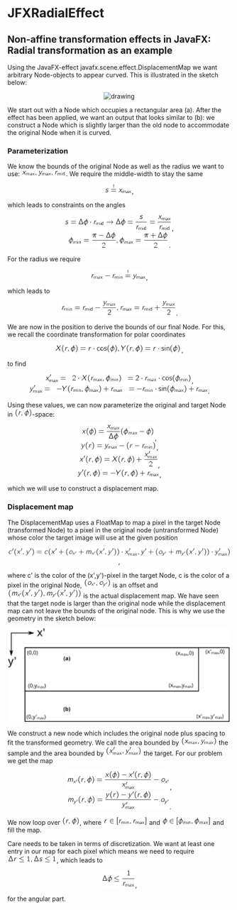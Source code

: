 # JFXRadialEffect
## Non-affine transformation effects in JavaFX: Radial transformation as an example

Using the JavaFX-effect javafx.scene.effect.DisplacementMap we want arbitrary
Node-objects to appear curved.
This is illustrated in the sketch below:
<div align="center">
<img src="parameterization.svg" alt="drawing" style="width: 500px;"/>
</div>

We start out with a Node which occupies a rectangular area (a).
After the effect has been applied, we want an output that looks similar to (b):
we construct a Node which is slightly larger than the old node to accommodate
the original Node when it is curved.

### Parameterization

We know the bounds of the original Node as well as the radius we want
to use: <img src="img/constraints.png" alt="drawing">.
We require the middle-width to stay the same
<div align="center"><img src="img/width_constraint.png" alt="drawing">,</div>

which leads to constraints on the angles
<div align="center"><img src="img/angular_constraint.png" alt="drawing">,</div>
<div align="center"><img src="img/angular_constraint_1.png" alt="drawing">.</div>

For the radius we require
<div align="center"><img src="img/height_constraint.png" alt="drawing">,</div>

which leads to
<div align="center"><img src="img/radial_constraint.png" alt="drawing">.</div>

We are now in the position to derive the bounds of our final Node.
For this, we recall the coordinate transformation for polar
coordinates
<div align="center"><img src="img/polar_coords.png" alt="drawing">,</div>

to find
<div align="center"><img src="img/image_bound_x.png" alt="drawing">,</div>
<div align="center"><img src="img/image_bound_y.png" alt="drawing">.</div>

Using these values, we can now parameterize the original and target Node in
<img src="img/r_phi.png" alt="drawing">-space:
<div align="center"><img src="img/x_parametrization.png" alt="drawing">,</div>
<div align="center"><img src="img/y_parameterization.png" alt="drawing">,</div>
<div align="center"><img src="img/xp_parametrization.png" alt="drawing">,</div>
<div align="center"><img src="img/yp_parameterization.png" alt="drawing">,</div>

which we will use to construct a displacement map.

### Displacement map

The DisplacementMap uses a FloatMap to map a pixel in the target Node
(transformed Node) to a pixel in the original node (untransformed Node) whose
color the target image will use at the given position
<div align="center"><img src="img/color_map.png" alt="drawing">,</div>

where c' is the color of the (x',y')-pixel in the target Node, c is the color
of a pixel in the original Node, <img src="img/offset.png" alt="drawing"> is
an offset and <img src="img/displacementmap.png" alt="drawing"> is the
actual displacement map.
We have seen that the target node is larger than the original node while the
displacement map can not leave the bounds of the original node.
This is why we use the geometry in the sketch below:
<div align="center"><img src="img/combined_node.svg" alt="drawing" style="width: 500px;"></div>

We construct a new node which includes the original node plus spacing to fit
the transformed geometry.
We call the area bounded by <img src="img/sample_bounds.png" alt="drawing">
the sample and the area bounded by <img src="img/target_bounds.png" alt="drawing">
the target.
For our problem we get the map
<div align="center"><img src="img/xmap.png" alt="drawing">,</div>
<div align="center"><img src="img/ymap.png" alt="drawing">.</div>

We now loop over <img src="img/r_phi.png" alt="drawing">, where <img src="img/rbounds.png" alt="drawing">
and <img src="img/phibounds.png" alt="drawing"> and fill the map.

Care needs to be taken in terms of discretization.
We want at least one entry in our map for each pixel which means we need to
require <img src="img/discretization_req.png" alt="drawing">, which leads to
<div align="center"><img src="img/angular_disc.png" alt="drawing">,</div>

for the angular part.
